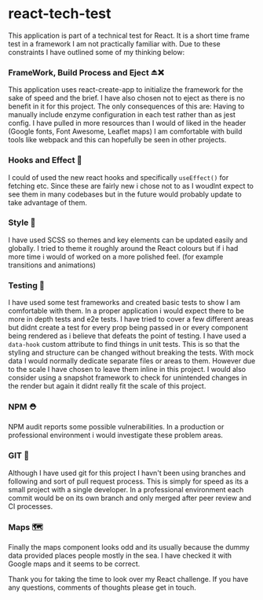 # react-tech-test
This application is part of a technical test for React.
It is a short time frame test in a framework I am not practically familiar with. Due to these constraints I have outlined some of my thinking below: 

### FrameWork, Build Process and Eject ⏏️❌
This application uses react-create-app to initialize the framework for the sake of speed and the brief.
I have also chosen not to eject as there is no benefit in it for this project. The only consequences of this are:
Having to manually include enzyme configuration in each test rather than as jest config.
I have pulled in more resources than I would of liked in the header (Google fonts, Font Awesome, Leaflet maps)
I am comfortable with build tools like webpack and this can hopefully be seen in other projects.

### Hooks and Effect 🎇
I could of used the new react hooks and specifically `useEffect()` for fetching etc. Since these are fairly new i chose not to as I woudlnt expect to see them in many codebases but in the future would probably update to take advantage of them.

### Style 🎨
I have used SCSS so themes and key elements can be updated easily and globally. I tried to theme it roughly around the React colours but if i had more time i would of worked on a more polished feel. (for example transitions and animations)

### Testing 🔬
I have used some test frameworks and created basic tests to show I am comfortable with them. In a proper application i would expect there to be more in depth tests and e2e tests.
I have tried to cover a few different areas but didnt create a test for every prop being passed in or every component being rendered as i believe that defeats the point of testing.
I have used a `data-hook` custom attribute to find things in unit tests. This is so that the styling and structure can be changed without breaking the tests.
With mock data I would normally dedicate separate files or areas to them. However due to the scale I have chosen to leave them inline in this project.
I would also consider using a snapshot framework to check for unintended changes in the render but again it didnt really fit the scale of this project.

### NPM ⛑️
NPM audit reports some possible vulnerabilities. In a production or professional environment i would investigate these problem areas.

### GIT 👥
Although I have used git for this project I havn't been using branches and following and sort of pull request process. This is simply for speed as its a small project with a single developer.
In a professional environment each commit would be on its own branch and only merged after peer review and CI processes. 

### Maps 🗺 ️
Finally the maps component looks odd and its usually because the dummy data provided places people mostly in the sea. I have checked it with Google maps and it seems to be correct.

Thank you for taking the time to look over my React challenge. If you have any questions, comments of thoughts please get in touch.
